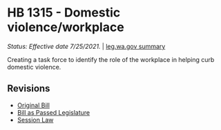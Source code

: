 # HB 1315 - Domestic violence/workplace
*Status: Effective date 7/25/2021.* | [leg.wa.gov summary](https://app.leg.wa.gov/billsummary?BillNumber=1315&Year=2021)

Creating a task force to identify the role of the workplace in helping curb domestic violence.

## Revisions
* [Original Bill](1/)
* [Bill as Passed Legislature](1/)
* [Session Law](1/)